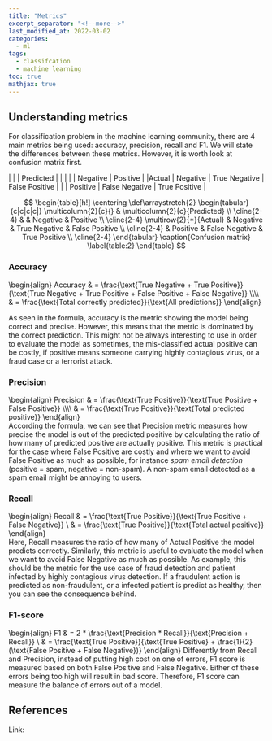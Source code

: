 ```yaml
---
title: "Metrics"
excerpt_separator: "<!--more-->"
last_modified_at: 2022-03-02
categories:
  - ml
tags:
  - classifcation
  - machine learning
toc: true
mathjax: true
---
```

## Understanding metrics
For classification problem in the machine learning community, there are 4 main metrics being used: accuracy, precision, recall and F1. We will state the differences between these metrics. However, it is worth look at confusion matrix first.

|       | 	     | Predicted       |                 | 
|       |            | Negative        | Positive        | 
|Actual | Negative   | True Negative   | False Positive  |
|       | Positive   | False Negative  | True Positive   |

$$
\begin{table}[h!]
    \centering
        \def\arraystretch{2}
        \begin{tabular}{c|c|c|c|} 
         \multicolumn{2}{c}{} & \multicolumn{2}{c}{Predicted}  \\
         \cline{2-4}
         & & Negative & Positive \\
         \cline{2-4}
         \multirow{2}{*}{Actual} & Negative & True Negative & False Positive  \\
         \cline{2-4}
         & Positive & False Negative  & True Positive \\
         \cline{2-4}
        \end{tabular}
    \caption{Confusion matrix}
    \label{table:2}
\end{table}
$$

<!-- <img src="{{ site.url }}{{ site.baseurl }}/assets/images/metric.png" alt="" class="full"> -->

### Accuracy
\\begin{align}
    Accuracy & =  \frac{\text{True Negative + True Positive}}{\text{True Negative + True Positive + False Positive + False Negative}} \\\\\\\\
    & = \frac{\text{Total correctly predicted}}{\text{All predictions}}
\\end{align}  

As seen in the formula, accuracy is the metric showing the model being correct and precise. However, this means that the metric is dominated by the correct prediction. This might not be always interesting to use in order to evaluate the model as sometimes, the mis-classified actual positive can be costly, if positive means someone carrying highly contagious virus, or a fraud case or a terrorist attack.


### Precision
\\begin{align}
	Precision & =  \frac{\text{True Positive}}{\text{True Positive + False Positive}} \\\\\\\\
	& = \frac{\text{True Positive}}{\text{Total predicted positive}}
\\end{align}  
According the formula, we can see that Precision metric measures how precise the model is out of the predicted positive by calculating the ratio of how many of predicted positive are actually positive. This metric is practical for the case where False Positive are costly and where we want to avoid False Positive as much as possible, for instance _spam email detection_ (positive = spam, negative = non-spam). A non-spam email detected as a spam email might be annoying to users.

### Recall
\\begin{align}
	Recall & =  \frac{\text{True Positive}}{\text{True Positive + False Negative}} \\
	& = \frac{\text{True Positive}}{\text{Total actual positive}}
\\end{align}  
Here, Recall measures the ratio of how many of Actual Positive the model predicts correctly. Similarly, this metric is useful to evaluate the model when we want to avoid False Negative as much as possible. As example, this should be the metric for the use case of fraud detection and patient infected by highly contagious virus detection. If a fraudulent action is predicted as non-fraudulent, or a infected patient is predict as healthy, then you can see the consequence behind.

### F1-score
\\begin{align}
	F1 & =  2 * \frac{\text{Precision * Recall}}{\text{Precision + Recall}} \\
	& =  \frac{\text{True Positive}}{\text{True Positive} + \frac{1}{2}(\text{False Positive + False Negative})}
\\end{align}
Differently from Recall and Precision, instead of putting high cost on one of errors, F1 score is measured based on both False Positive and False Negative. Either of these errors being too high will result in bad score. Therefore, F1 score can measure the balance of errors out of a model.

## References
Link: 
